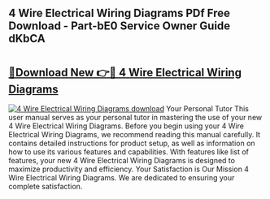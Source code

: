 ## 4 Wire Electrical Wiring Diagrams PDf Free Download - Part-bE0 Service Owner Guide dKbCA

# <h2><a href="http://dfmiuy.blite.top/?on=4+Wire+Electrical+Wiring+Diagrams">🔗Download New 👉🔴 4 Wire Electrical Wiring Diagrams</a></h2>

[![4 Wire Electrical Wiring Diagrams download](https://i.imgur.com/lujVjoI.png)](http://dfmiuy.blite.top/?on=4+Wire+Electrical+Wiring+Diagrams)
Your Personal Tutor This user manual serves as your personal tutor in mastering the use of your new 4 Wire Electrical Wiring Diagrams. Before you begin using your 4 Wire Electrical Wiring Diagrams, we recommend reading this manual carefully. It contains detailed instructions for product setup, as well as information on how to use its various features and capabilities. With features like list of features, your new 4 Wire Electrical Wiring Diagrams is designed to maximize productivity and efficiency. Your Satisfaction is Our Mission 4 Wire Electrical Wiring Diagrams. We are dedicated to ensuring your complete satisfaction.
